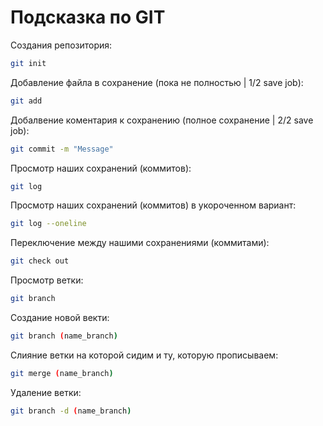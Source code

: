# Подсказка по GIT

Создания репозитория:
```sh
git init
```
Добавление файла в сохранение (пока не полностью | 1/2 save job):
```sh
git add
```
Добалвение коментария к сохранению (полное сохранение | 2/2 save job):
```sh
git commit -m "Message"
```
Просмотр наших сохранений (коммитов):
```sh
git log
```
Просмотр наших сохранений (коммитов) в укороченном вариант:
```sh
git log --oneline
```
Переключение между нашими сохранениями (коммитами):
```sh
git check out
```

Просмотр ветки:
```sh
git branch
```

Создание новой векти:
```sh
git branch (name_branch)
```

Слияние ветки на которой сидим и ту, которую прописываем:
```sh
git merge (name_branch)
```
Удаление ветки:
```sh
git branch -d (name_branch)
``` 